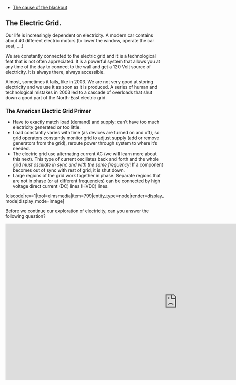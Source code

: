 - <a href="http://www.scientificamerican.com/article.cfm?id=2003-blackout-five-years-later" target="_blank">The cause of the blackout</a>

## The Electric Grid.

Our life is increasingly dependent on electricity. A modern car contains about 40 different electric motors (to lower the window, operate the car seat, ....)

We are constantly connected to the electric grid and it is a technological feat that is not often appreciated. It is a powerful system that allows you at any time of the day to connect to the wall and get a 120 Volt source of electricity. It is always there, always accessible.

Almost, sometimes it fails, like in 2003. We are not very good at storing electricity and we use it as soon as it is produced. A series of human and technological mistakes in 2003 led to a cascade of overloads that shut down a good part of the North-East electric grid.

### The American Electric Grid Primer

- Have to exactly match load (demand) and supply: can’t have too much electricity generated or too little.
- Load constantly varies with time (as devices are turned on and off), so grid operators constantly monitor grid to adjust supply (add or remove generators from the grid), reroute power through system to where it’s needed.
- The electric grid use alternating current AC (we will learn more about this next). This type of current oscillates back and forth and the whole grid _must oscillate in sync and with the same frequency_! If a component becomes out of sync with rest of grid, it is shut down.
- Large regions of the grid work together in phase. Separate regions that are not in phase (or at different frequencies) can be connected by high voltage direct current (DC) lines (HVDC) lines.

[ciscode|rev=1|tool=elmsmedia|item=799|entity_type=node|render=display_mode|display_mode=image]

Before we continue our exploration of electricity, can you answer the following question?

<iframe src="https://h5p.org/h5p/embed/84226" width="1090" height="498" frameborder="0" allowfullscreen="allowfullscreen"></iframe><script src="https://h5p.org/sites/all/modules/h5p/library/js/h5p-resizer.js" charset="UTF-8"></script>
